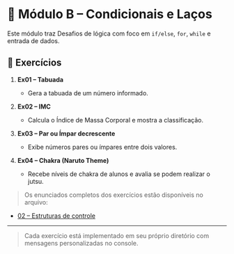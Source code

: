 # 📘 Módulo B – Condicionais e Laços

Este módulo traz Desafios de lógica com foco em `if/else`, `for`, `while` e entrada de dados.

## 📂 Exercícios

1. **Ex01 – Tabuada**
   - Gera a tabuada de um número informado.

2. **Ex02 – IMC**
   - Calcula o Índice de Massa Corporal e mostra a classificação.

3. **Ex03 – Par ou Ímpar decrescente**
   - Exibe números pares ou ímpares entre dois valores.

4. **Ex04 – Chakra (Naruto Theme)**
   - Recebe níveis de chakra de alunos e avalia se podem realizar o jutsu.


> Os enunciados completos dos exercícios estão disponíveis no arquivo:

- [02 – Estruturas de controle](./02-estruturas-controle.md)


---

> Cada exercício está implementado em seu próprio diretório com mensagens personalizadas no console.
